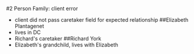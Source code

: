 #2 Person Family: client error
- client did not pass caretaker field for expected relationship 
##Elizabeth Plantagenet
- lives in DC
- Richard's caretaker
##Richard York
- Elizabeth's grandchild, lives with Elizabeth